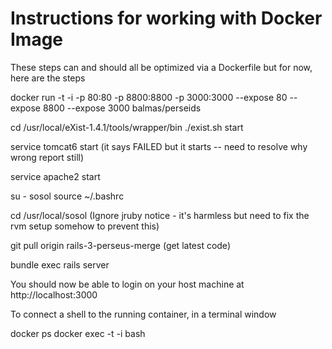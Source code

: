 # Instructions for working with Docker Image

These steps can and should all be optimized via a Dockerfile but for now, here are the steps

docker run -t -i -p 80:80 -p 8800:8800 -p 3000:3000 --expose 80 --expose 8800 --expose 3000 balmas/perseids

cd /usr/local/eXist-1.4.1/tools/wrapper/bin
./exist.sh start

service tomcat6 start (it says FAILED but it starts -- need to resolve why wrong report still)

service apache2 start

su - sosol
source ~/.bashrc

cd /usr/local/sosol
(Ignore jruby notice - it's harmless but need to fix the rvm setup somehow to prevent this)

git pull origin rails-3-perseus-merge (get latest code)

bundle exec rails server

You should now be able to login on your host machine at http://localhost:3000

To connect a shell to the running container, in a terminal window

docker ps
docker exec -t -i <name or id> bash


